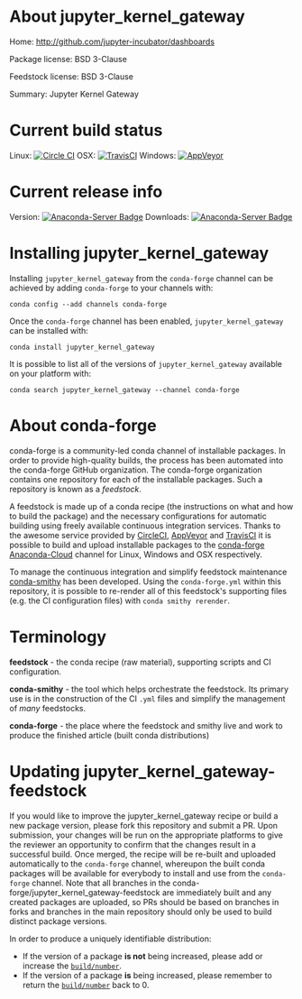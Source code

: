 About jupyter_kernel_gateway
============================

Home: http://github.com/jupyter-incubator/dashboards

Package license: BSD 3-Clause

Feedstock license: BSD 3-Clause

Summary: Jupyter Kernel Gateway



Current build status
====================

Linux: [![Circle CI](https://circleci.com/gh/conda-forge/jupyter_kernel_gateway-feedstock.svg?style=shield)](https://circleci.com/gh/conda-forge/jupyter_kernel_gateway-feedstock)
OSX: [![TravisCI](https://travis-ci.org/conda-forge/jupyter_kernel_gateway-feedstock.svg?branch=master)](https://travis-ci.org/conda-forge/jupyter_kernel_gateway-feedstock)
Windows: [![AppVeyor](https://ci.appveyor.com/api/projects/status/github/conda-forge/jupyter_kernel_gateway-feedstock?svg=True)](https://ci.appveyor.com/project/conda-forge/jupyter-kernel-gateway-feedstock/branch/master)

Current release info
====================
Version: [![Anaconda-Server Badge](https://anaconda.org/conda-forge/jupyter_kernel_gateway/badges/version.svg)](https://anaconda.org/conda-forge/jupyter_kernel_gateway)
Downloads: [![Anaconda-Server Badge](https://anaconda.org/conda-forge/jupyter_kernel_gateway/badges/downloads.svg)](https://anaconda.org/conda-forge/jupyter_kernel_gateway)

Installing jupyter_kernel_gateway
=================================

Installing `jupyter_kernel_gateway` from the `conda-forge` channel can be achieved by adding `conda-forge` to your channels with:

```
conda config --add channels conda-forge
```

Once the `conda-forge` channel has been enabled, `jupyter_kernel_gateway` can be installed with:

```
conda install jupyter_kernel_gateway
```

It is possible to list all of the versions of `jupyter_kernel_gateway` available on your platform with:

```
conda search jupyter_kernel_gateway --channel conda-forge
```


About conda-forge
=================

conda-forge is a community-led conda channel of installable packages.
In order to provide high-quality builds, the process has been automated into the
conda-forge GitHub organization. The conda-forge organization contains one repository
for each of the installable packages. Such a repository is known as a *feedstock*.

A feedstock is made up of a conda recipe (the instructions on what and how to build
the package) and the necessary configurations for automatic building using freely
available continuous integration services. Thanks to the awesome service provided by
[CircleCI](https://circleci.com/), [AppVeyor](http://www.appveyor.com/)
and [TravisCI](https://travis-ci.org/) it is possible to build and upload installable
packages to the [conda-forge](https://anaconda.org/conda-forge)
[Anaconda-Cloud](http://docs.anaconda.org/) channel for Linux, Windows and OSX respectively.

To manage the continuous integration and simplify feedstock maintenance
[conda-smithy](http://github.com/conda-forge/conda-smithy) has been developed.
Using the ``conda-forge.yml`` within this repository, it is possible to re-render all of
this feedstock's supporting files (e.g. the CI configuration files) with ``conda smithy rerender``.


Terminology
===========

**feedstock** - the conda recipe (raw material), supporting scripts and CI configuration.

**conda-smithy** - the tool which helps orchestrate the feedstock.
                   Its primary use is in the construction of the CI ``.yml`` files
                   and simplify the management of *many* feedstocks.

**conda-forge** - the place where the feedstock and smithy live and work to
                  produce the finished article (built conda distributions)


Updating jupyter_kernel_gateway-feedstock
=========================================

If you would like to improve the jupyter_kernel_gateway recipe or build a new
package version, please fork this repository and submit a PR. Upon submission,
your changes will be run on the appropriate platforms to give the reviewer an
opportunity to confirm that the changes result in a successful build. Once
merged, the recipe will be re-built and uploaded automatically to the
`conda-forge` channel, whereupon the built conda packages will be available for
everybody to install and use from the `conda-forge` channel.
Note that all branches in the conda-forge/jupyter_kernel_gateway-feedstock are
immediately built and any created packages are uploaded, so PRs should be based
on branches in forks and branches in the main repository should only be used to
build distinct package versions.

In order to produce a uniquely identifiable distribution:
 * If the version of a package **is not** being increased, please add or increase
   the [``build/number``](http://conda.pydata.org/docs/building/meta-yaml.html#build-number-and-string).
 * If the version of a package **is** being increased, please remember to return
   the [``build/number``](http://conda.pydata.org/docs/building/meta-yaml.html#build-number-and-string)
   back to 0.
